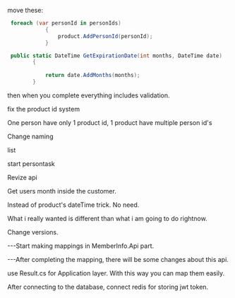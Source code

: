 move these:

```csharp
 foreach (var personId in personIds)
            {
                product.AddPersonId(personId);
            }

```

```csharp
 public static DateTime GetExpirationDate(int months, DateTime date)
        {
            
            return date.AddMonths(months);
        }
```




then when you complete everything includes validation. 

fix the product id system

One person have only 1 product id, 
1 product have multiple person id's

Change naming


list

start persontask


Revize api


Get users month inside the customer.

Instead of product's dateTime trick. No need.

What i really wanted is different than what i am going to do rightnow.

Change versions.


---Start making mappings in MemberInfo.Api part.


---After completing the mapping, there will be some changes about this api.

use Result.cs for Application layer. With this way you can map them easily.


After connecting to the database, connect redis for storing jwt token.